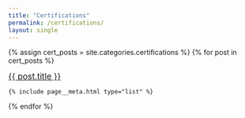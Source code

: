 ```yaml
---
title: "Certifications"
permalink: /certifications/
layout: single
---
```


{% assign cert_posts = site.categories.certifications %}
{% for post in cert_posts %}

<div class="list__item">
  <article class="archive__item" itemscope itemtype="https://schema.org/CreativeWork"{% if post.locale %} lang="{{ post.locale }}"{% endif %}>
    <big>
      <a href="{{ post.url | relative_url }}">{{ post.title }}</a>
    </big>

    {% include page__meta.html type="list" %}
  </article>
</div>

{% endfor %}
